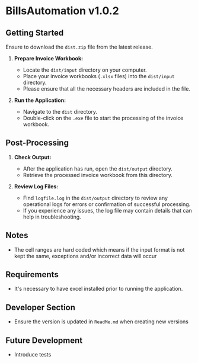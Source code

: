 # BillsAutomation v1.0.2

## Getting Started

Ensure to download the `dist.zip` file from the latest release.

1. **Prepare Invoice Workbook:**
   - Locate the `dist/input` directory on your computer.
   - Place your invoice workbooks (`.xlsx` files) into the `dist/input` directory.
   - Please ensure that all the necessary headers are included in the file.

2. **Run the Application:**
   - Navigate to the `dist` directory.
   - Double-click on the `.exe` file to start the processing of the invoice workbook.

## Post-Processing

1. **Check Output:**
   - After the application has run, open the `dist/output` directory.
   - Retrieve the processed invoice workbook from this directory.

2. **Review Log Files:**
   - Find `logfile.log` in the `dist/output` directory to review any operational logs for errors or confirmation of successful processing.
   - If you experience any issues, the log file may contain details that can help in troubleshooting.

## Notes

- The cell ranges are hard coded which means if the input format is not kept the same, exceptions and/or incorrect data will occur

## Requirements

- It's necessary to have excel installed prior to running the application.

## Developer Section

- Ensure the version is updated in `ReadMe.md` when creating new versions

## Future Development

- Introduce tests

